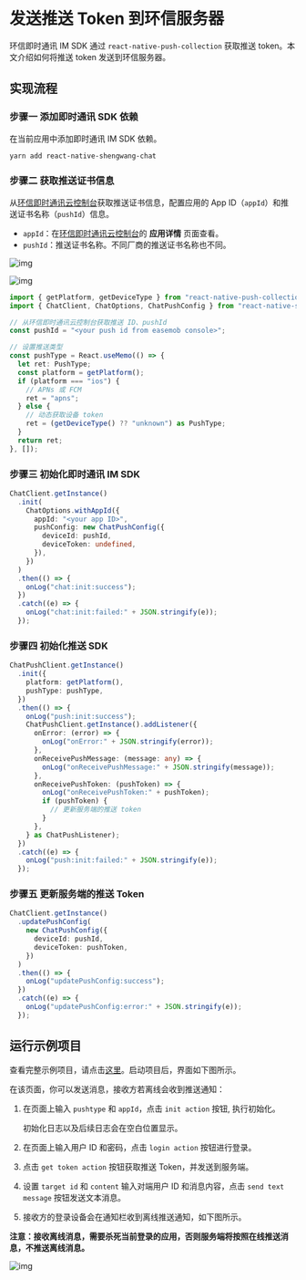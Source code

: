 # 发送推送 Token 到环信服务器

环信即时通讯 IM SDK 通过 `react-native-push-collection` 获取推送 token。本文介绍如何将推送 token 发送到环信服务器。

## 实现流程

### 步骤一 添加即时通讯 SDK 依赖

在当前应用中添加即时通讯 IM SDK 依赖。

```sh
yarn add react-native-shengwang-chat
```

### 步骤二 获取推送证书信息

从[环信即时通讯云控制台](https://console.easemob.com/user/login)获取推送证书信息，配置应用的 App ID（`appId`）和推送证书名称（`pushId`）信息。

- `appId`：在[环信即时通讯云控制台](https://console.easemob.com/user/login)的 **应用详情** 页面查看。
- `pushId`：推送证书名称。不同厂商的推送证书名称也不同。

![img](/images/react-native/push/push_get_appkey.png)

![img](/images/react-native/push/push_get_certificate_name.png)

```typescript
import { getPlatform, getDeviceType } from "react-native-push-collection";
import { ChatClient, ChatOptions, ChatPushConfig } from "react-native-shengwang-chat";

// 从环信即时通讯云控制台获取推送 ID、pushId
const pushId = "<your push id from easemob console>";

// 设置推送类型
const pushType = React.useMemo(() => {
  let ret: PushType;
  const platform = getPlatform();
  if (platform === "ios") {
    // APNs 或 FCM
    ret = "apns";
  } else {
    // 动态获取设备 token
    ret = (getDeviceType() ?? "unknown") as PushType;
  }
  return ret;
}, []);
```

### 步骤三 初始化即时通讯 IM SDK


```typescript
ChatClient.getInstance()
  .init(
    ChatOptions.withAppId({
      appId: "<your app ID>",
      pushConfig: new ChatPushConfig({
        deviceId: pushId,
        deviceToken: undefined,
      }),
    })
  )
  .then(() => {
    onLog("chat:init:success");
  })
  .catch((e) => {
    onLog("chat:init:failed:" + JSON.stringify(e));
  });
```

### 步骤四 初始化推送 SDK

```typescript
ChatPushClient.getInstance()
  .init({
    platform: getPlatform(),
    pushType: pushType,
  })
  .then(() => {
    onLog("push:init:success");
    ChatPushClient.getInstance().addListener({
      onError: (error) => {
        onLog("onError:" + JSON.stringify(error));
      },
      onReceivePushMessage: (message: any) => {
        onLog("onReceivePushMessage:" + JSON.stringify(message));
      },
      onReceivePushToken: (pushToken) => {
        onLog("onReceivePushToken:" + pushToken);
        if (pushToken) {
          // 更新服务端的推送 token
        }
      },
    } as ChatPushListener);
  })
  .catch((e) => {
    onLog("push:init:failed:" + JSON.stringify(e));
  });
```

### 步骤五 更新服务端的推送 Token

```typescript
ChatClient.getInstance()
  .updatePushConfig(
    new ChatPushConfig({
      deviceId: pushId,
      deviceToken: pushToken,
    })
  )
  .then(() => {
    onLog("updatePushConfig:success");
  })
  .catch((e) => {
    onLog("updatePushConfig:error:" + JSON.stringify(e));
  });
```

## 运行示例项目

查看完整示例项目，请点击[这里](https://github.com/AsteriskZuo/RNTestPushExample/tree/chat)。启动项目后，界面如下图所示。

<ImageGallery>
<ImageItem src="/images/react-native/push/push_example_ui.png" title="运行示例项目后的界面" />
</ImageGallery>

在该页面，你可以发送消息，接收方若离线会收到推送通知：

1. 在页面上输入 `pushtype` 和 `appId`，点击 `init action` 按钮, 执行初始化。
   
   初始化日志以及后续日志会在空白位置显示。

2. 在页面上输入用户 ID 和密码，点击 `login action` 按钮进行登录。

3. 点击 `get token action` 按钮获取推送 Token，并发送到服务端。

4. 设置 `target id` 和 `content` 输入对端用户 ID 和消息内容，点击 `send text message` 按钮发送文本消息。
   
5. 接收方的登录设备会在通知栏收到离线推送通知，如下图所示。

**注意：接收离线消息，需要杀死当前登录的应用，否则服务端将按照在线推送消息，不推送离线消息。**

![img](/images/android/push/push_displayattribute_1.png)
